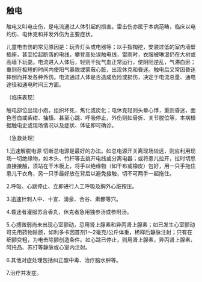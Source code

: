 ## 触电

触电又叫电击伤，是电流通过人体引起的损害。雷击伤亦属于本病范畴，临床以电灼伤、电休克和并发外伤为主要症状。

儿童电击伤的常见原因是：玩弄灯头或电器等；以手指掏挖，安装过低的室内墙壁插座，甚至拾起断落的电线，攀登高处误触电线，雷雨时，衣服被琳湿仍在大树或高墙下玩耍。电流进入人体后，轻则干扰气血正常运行，使阴阳逆乱，气滞血瘀；重则在极短的时间内使阳气暴脱或蒙蔽心脏，出现休克和昏迷。触电后又常因昏迷摔倒而并发各种外伤。电流通过人体是否造成危险或损伤，决定于电流总量、通电途径和通电时间三方面。

〔临床表现〕

触电部位出现小庖，组织坏死，焦化或炭化；电休克轻则头晕心悸，重则昏迷，面色苍白或紫绀、抽搐、甚至心跳、呼吸停止，外伤则如骨折、关节脱位等，本病根据触电史或现场情况以及症状、体征即可确诊。

〔急救处理〕

1.迅速解脱电源  切断总电源是最好的办法。如总电源开关离现场较远，则应利用现场一切绝缘物，如木头、竹杆等去挑开电线或分离电器；或将患儿拉开，拉时切忌直接接触，须站在干木板上，将手以绝缘物（如干布或橡皮）包好，用一只手拖住患儿干衣角，另一只手最好放在背后以避免接触，切不可两手一起拖住。

2.呼吸、心跳停止、立即进行人工呼吸及胸外心脏按压。

3.迅速针刺人中、十宣、湧泉、合谷、素髎等穴。

4.昏迷者灌服苏合香丸，休克者急用独参汤或参附汤。

5.心搏微弱尚未出现心室颤动，忌用肾上腺素和异丙肾上腺素；如已发生心室颤动可先用药物除颤，如利多卡因首剂1〜2毫克/公斤体重，稀释后静脉注射；只有在细颤变粗，为电击除颤创造条件。如心跳已停止，则用肾上腺素，异丙肾上腺素、阿托品、苏打等静脉或心室内注射。

6.其他对症处理包括纠正酸中毒、治疗脑水肿等。

7.治疗并发症。
